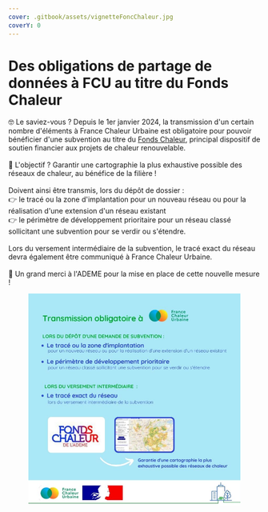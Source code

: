 ```yaml
---
cover: .gitbook/assets/vignetteFoncChaleur.jpg
coverY: 0
---
```


# Des obligations de partage de données à FCU au titre du Fonds Chaleur

🤓 Le saviez-vous ? Depuis le 1er janvier 2024, la transmission d'un certain nombre d'éléments à France Chaleur Urbaine est obligatoire pour pouvoir bénéficier d'une subvention au titre du [Fonds Chaleur](https://fondschaleur.ademe.fr/), principal dispositif de soutien financier aux projets de chaleur renouvelable.\
\
🎯 L'objectif ? Garantir une cartographie la plus exhaustive possible des réseaux de chaleur, au bénéfice de la filière !\
\
Doivent ainsi être transmis, lors du dépôt de dossier :\
👉 le tracé ou la zone d'implantation pour un nouveau réseau ou pour la réalisation d'une extension d'un réseau existant\
👉 le périmètre de développement prioritaire pour un réseau classé sollicitant une subvention pour se verdir ou s'étendre.\
\
Lors du versement intermédiaire de la subvention, le tracé exact du réseau devra également être communiqué à France Chaleur Urbaine.\
\
🙏 Un grand merci à l'ADEME pour la mise en place de cette nouvelle mesure !

<figure><img src=".gitbook/assets/4.jpg" alt=""><figcaption></figcaption></figure>
